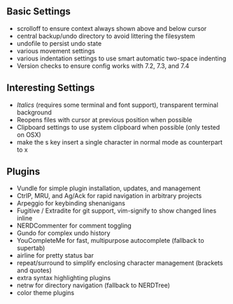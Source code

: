 Basic Settings
--------------
* scrolloff to ensure context always shown above and below cursor
* central backup/undo directory to avoid littering the filesystem
* undofile to persist undo state
* various movement settings
* various indentation settings to use smart automatic two-space indenting
* Version checks to ensure config works with 7.2, 7.3, and 7.4

Interesting Settings
--------------
* *Italics* (requires some terminal and font support), transparent terminal background
* Reopens files with cursor at previous position when possible
* Clipboard settings to use system clipboard when possible (only tested on OSX)
* make the s key insert a single character in normal mode as counterpart to x

Plugins
-------
* Vundle for simple plugin installation, updates, and management
* CtrlP, MRU, and Ag/Ack for rapid navigation in arbitrary projects
* Arpeggio for keybinding shenanigans
* Fugitive / Extradite for git support, vim-signify to show changed lines inline
* NERDCommenter for comment toggling
* Gundo for complex undo history
* YouCompleteMe for fast, multipurpose autocomplete (fallback to supertab)
* airline for pretty status bar
* repeat/surround to simplify enclosing character management (brackets and quotes)
* extra syntax highlighting plugins
* netrw for directory navigation (fallback to NERDTree)
* color theme plugins
